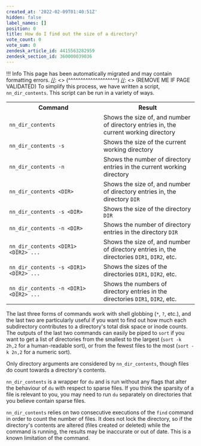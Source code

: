 ```yaml
---
created_at: '2022-02-09T01:40:51Z'
hidden: false
label_names: []
position: 0
title: How do I find out the size of a directory?
vote_count: 0
vote_sum: 0
zendesk_article_id: 4415563282959
zendesk_section_id: 360000039036
---
```



[//]: <> (REMOVE ME IF PAGE VALIDATED)
[//]: <> (vvvvvvvvvvvvvvvvvvvv)
 !!! Info
     This page has been automatically migrated and may contain formatting errors.
[//]: <> (^^^^^^^^^^^^^^^^^^^^)
[//]: <> (REMOVE ME IF PAGE VALIDATED)
To simplify this process, we have written a script, `nn_dir_contents`.
This script can be run in a variety of ways.

<table style="border-collapse: collapse; width: 100%;" data-border="1">
<tbody>
<tr class="header">
<th style="width: 50%">Command</th>
<th style="width: 50%">Result</th>
</tr>
&#10;<tr class="odd">
<td style="width: 50%"><code>nn_dir_contents</code></td>
<td style="width: 50%">Shows the size of, and number of directory
entries in, the current working directory</td>
</tr>
<tr class="even">
<td style="width: 50%"><code>nn_dir_contents -s</code></td>
<td style="width: 50%">Shows the size of the current working
directory</td>
</tr>
<tr class="odd">
<td style="width: 50%"><code>nn_dir_contents -n</code></td>
<td style="width: 50%">Shows the number of directory entries in the
current working directory</td>
</tr>
<tr class="even">
<td style="width: 50%"><code>nn_dir_contents &lt;DIR&gt;</code></td>
<td style="width: 50%">Shows the size of, and number of directory
entries in, the directory <code>DIR</code></td>
</tr>
<tr class="odd">
<td style="width: 50%"><code>nn_dir_contents -s &lt;DIR&gt;</code></td>
<td style="width: 50%">Shows the size of the directory
<code>DIR</code></td>
</tr>
<tr class="even">
<td style="width: 50%"><code>nn_dir_contents -n &lt;DIR&gt;</code></td>
<td style="width: 50%">Shows the number of directory entries in the
directory <code>DIR</code></td>
</tr>
<tr class="odd">
<td
style="width: 50%"><code>nn_dir_contents &lt;DIR1&gt; &lt;DIR2&gt; ...</code></td>
<td style="width: 50%">Shows the size of, and number of directory
entries in, the directories <code>DIR1</code>, <code>DIR2</code>,
etc.</td>
</tr>
<tr class="even">
<td
style="width: 50%"><code>nn_dir_contents -s &lt;DIR1&gt; &lt;DIR2&gt; ...</code></td>
<td style="width: 50%">Shows the sizes of the directories
<code>DIR1</code>, <code>DIR2</code>, etc.</td>
</tr>
<tr class="odd">
<td
style="width: 50%"><code>nn_dir_contents -n &lt;DIR1&gt; &lt;DIR2&gt; ...</code></td>
<td style="width: 50%">Shows the numbers of directory entries in the
directories <code>DIR1</code>, <code>DIR2</code>, etc.</td>
</tr>
</tbody>
</table>

The last three forms of commands work with shell globbing (`*`, `?`,
etc.), and the last two are particularly useful if you want to find out
how much each subdirectory contributes to a directory's total disk space
or inode counts. The outputs of the last two commands can easily be
piped to `sort` if you want to get a list of directories from the
smallest to the largest (`sort -k 2h,2` for a human-readable sort), or
from the fewest files to the most (`sort -k 2n,2` for a numeric sort).

Only directory arguments are considered by `nn_dir_contents`, though
files do count towards a directory's contents.

`nn_dir_contents` is a wrapper for `du` and is run without any flags
that alter the behaviour of `du` with respect to sparse files. If you
think the sparsity of a file is relevant to you, you may need to run
`du` separately on directories that you believe contain sparse files.

`nn_dir_contents` relies on two consecutive executions of the `find`
command in order to count the number of files. It does not lock the
directory, so if the directory's contents are altered (files created or
deleted) while the command is running, the results may be inaccurate or
out of date. This is a known limitation of the command.
